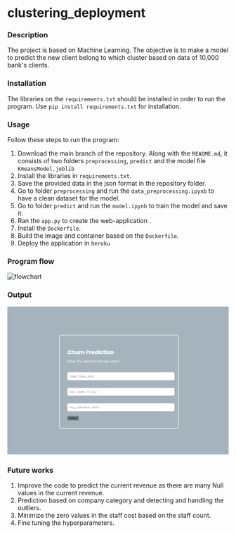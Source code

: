 # clustering_deployment


### Description  

The project is based on Machine Learning. The objective is to make a model to predict the new client belong to which cluster based on data of 10,000 bank's clients.

### Installation
The libraries on the `requirements.txt` should be installed in order to run the program.
Use `pip install requirements.txt` for installation.

### Usage  
Follow these steps to run the program:

1. Download the main branch of the repository. Along with the `README.md`, it consists of two folders `preprocessing`,  `predict` and the model file `KmeansModel.joblib`
2. Install the libraries in `requirements.txt`.
3. Save the provided data in the json format in the repository folder.
4. Go to folder `preprocessing` and run the `data_preprocessing.ipynb` to have a clean dataset for the model.
5. Go to folder `predict` and run the `model.ipynb` to train the model and save it.
6. Ran the `app.py` to create the web-application .
7. Install the `Dockerfile`.
8. Build the image and container based on the `Dockerfile`.
9. Deploy the application in `heroku`

### Program flow  
![flowchart](Machine_Learning_Workflow.jpg)

### Output
![webapp](clustering_web_application.png)
### Future works
1. Improve the code to predict the current revenue as there are many Null values in the current revenue.
2. Prediction based on company category and detecting and handling the outliers.
3. Minimize the zero values in the staff cost based on the staff count.
4. Fine tuning the hyperparameters.
